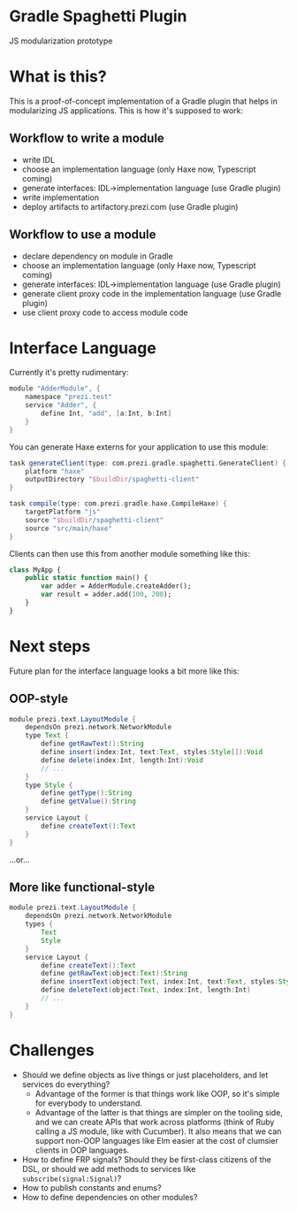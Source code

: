 Gradle Spaghetti Plugin
=======================

JS modularization prototype

# What is this?

This is a proof-of-concept implementation of a Gradle plugin that helps in modularizing JS applications. This is how it's supposed to work:

## Workflow to write a module

* write IDL
* choose an implementation language (only Haxe now, Typescript coming)
* generate interfaces: IDL->implementation language (use Gradle plugin)
* write implementation
* deploy artifacts to artifactory.prezi.com (use Gradle plugin)

## Workflow to use a module

* declare dependency on module in Gradle
* choose an implementation language (only Haxe now, Typescript coming)
* generate interfaces: IDL->implementation language (use Gradle plugin)
* generate client proxy code in the implementation language (use Gradle plugin)
* use client proxy code to access module code

# Interface Language

Currently it's pretty rudimentary:

```groovy
module "AdderModule", {
	namespace "prezi.test"
	service "Adder", {
		define Int, "add", [a:Int, b:Int]
	}
}
```

You can generate Haxe externs for your application to use this module:

```groovy
task generateClient(type: com.prezi.gradle.spaghetti.GenerateClient) {
	platform "haxe"
	outputDirectory "$buildDir/spaghetti-client"
}

task compile(type: com.prezi.gradle.haxe.CompileHaxe) {
	targetPlatform "js"
	source "$buildDir/spaghetti-client"
	source "src/main/haxe"
}
```

Clients can then use this from another module something like this:

```haxe
class MyApp {
	public static function main() {
		var adder = AdderModule.createAdder();
		var result = adder.add(100, 200);
	}
}
```

# Next steps

Future plan for the interface language looks a bit more like this:

## OOP-style

```groovy
module prezi.text.LayoutModule {
	dependsOn prezi.network.NetworkModule
	type Text {
		define getRawText():String
		define insert(index:Int, text:Text, styles:Style[]):Void
		define delete(index:Int, length:Int):Void
		// ...
	}
	type Style {
		define getType():String
		define getValue():String
	}
	service Layout {
		define createText():Text
	}
}
```

...or...

## More like functional-style

```groovy
module prezi.text.LayoutModule {
	dependsOn prezi.network.NetworkModule
	types {
		Text
		Style
	}
	service Layout {
		define createText():Text
		define getRawText(object:Text):String
		define insertText(object:Text, index:Int, text:Text, styles:Style[]):Void
		define deleteText(object:Text, index:Int, length:Int)
		// ...
	}
}
```

# Challenges

* Should we define objects as live things or just placeholders, and let services do everything?
	* Advantage of the former is that things work like OOP, so it's simple for everybody to understand.
	* Advantage of the latter is that things are simpler on the tooling side, and we can create APIs that work across platforms (think of Ruby calling a JS module, like with Cucumber). It also means that we can support non-OOP languages like Elm easier at the cost of clumsier clients in OOP languages.
* How to define FRP signals? Should they be first-class citizens of the DSL, or should we add methods to services like `subscribe(signal:Signal)`?
* How to publish constants and enums?
* How to define dependencies on other modules?
